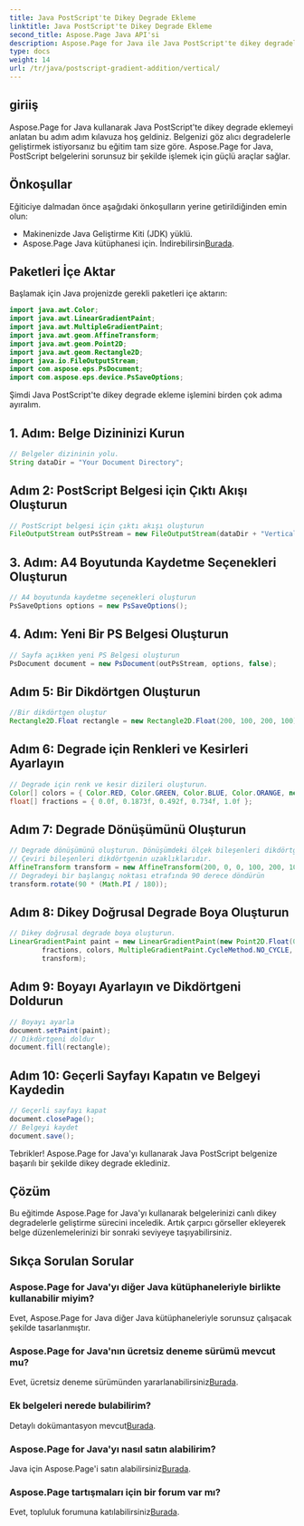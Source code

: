 ```yaml
---
title: Java PostScript'te Dikey Degrade Ekleme
linktitle: Java PostScript'te Dikey Degrade Ekleme
second_title: Aspose.Page Java API'si
description: Aspose.Page for Java ile Java PostScript'te dikey degradeler eklemeye yönelik adım adım kılavuzu keşfedin. Canlı görsellerle belgelerinizi zahmetsizce geliştirin.
type: docs
weight: 14
url: /tr/java/postscript-gradient-addition/vertical/
---
```

## giriiş
Aspose.Page for Java kullanarak Java PostScript'te dikey degrade eklemeyi anlatan bu adım adım kılavuza hoş geldiniz. Belgenizi göz alıcı degradelerle geliştirmek istiyorsanız bu eğitim tam size göre. Aspose.Page for Java, PostScript belgelerini sorunsuz bir şekilde işlemek için güçlü araçlar sağlar.
## Önkoşullar
Eğiticiye dalmadan önce aşağıdaki önkoşulların yerine getirildiğinden emin olun:
- Makinenizde Java Geliştirme Kiti (JDK) yüklü.
-  Aspose.Page Java kütüphanesi için. İndirebilirsin[Burada](https://releases.aspose.com/page/java/).
## Paketleri İçe Aktar
Başlamak için Java projenizde gerekli paketleri içe aktarın:
```java
import java.awt.Color;
import java.awt.LinearGradientPaint;
import java.awt.MultipleGradientPaint;
import java.awt.geom.AffineTransform;
import java.awt.geom.Point2D;
import java.awt.geom.Rectangle2D;
import java.io.FileOutputStream;
import com.aspose.eps.PsDocument;
import com.aspose.eps.device.PsSaveOptions;
```
Şimdi Java PostScript'te dikey degrade ekleme işlemini birden çok adıma ayıralım.
## 1. Adım: Belge Dizininizi Kurun
```java
// Belgeler dizininin yolu.
String dataDir = "Your Document Directory";
```
## Adım 2: PostScript Belgesi için Çıktı Akışı Oluşturun
```java
// PostScript belgesi için çıktı akışı oluşturun
FileOutputStream outPsStream = new FileOutputStream(dataDir + "VerticalGradient_outPS.ps");
```
## 3. Adım: A4 Boyutunda Kaydetme Seçenekleri Oluşturun
```java
// A4 boyutunda kaydetme seçenekleri oluşturun
PsSaveOptions options = new PsSaveOptions();
```
## 4. Adım: Yeni Bir PS Belgesi Oluşturun
```java
// Sayfa açıkken yeni PS Belgesi oluşturun
PsDocument document = new PsDocument(outPsStream, options, false);
```
## Adım 5: Bir Dikdörtgen Oluşturun
```java
//Bir dikdörtgen oluştur
Rectangle2D.Float rectangle = new Rectangle2D.Float(200, 100, 200, 100);
```
## Adım 6: Degrade için Renkleri ve Kesirleri Ayarlayın
```java
// Degrade için renk ve kesir dizileri oluşturun.
Color[] colors = { Color.RED, Color.GREEN, Color.BLUE, Color.ORANGE, new Color(85, 107, 47) };
float[] fractions = { 0.0f, 0.1873f, 0.492f, 0.734f, 1.0f };
```
## Adım 7: Degrade Dönüşümünü Oluşturun
```java
// Degrade dönüşümünü oluşturun. Dönüşümdeki ölçek bileşenleri dikdörtgenin genişliğine ve yüksekliğine eşit olmalıdır.
// Çeviri bileşenleri dikdörtgenin uzaklıklarıdır.
AffineTransform transform = new AffineTransform(200, 0, 0, 100, 200, 100);
// Degradeyi bir başlangıç noktası etrafında 90 derece döndürün
transform.rotate(90 * (Math.PI / 180));
```
## Adım 8: Dikey Doğrusal Degrade Boya Oluşturun
```java
// Dikey doğrusal degrade boya oluşturun.
LinearGradientPaint paint = new LinearGradientPaint(new Point2D.Float(0, 0), new Point2D.Float(200, 100),
        fractions, colors, MultipleGradientPaint.CycleMethod.NO_CYCLE, MultipleGradientPaint.ColorSpaceType.SRGB,
        transform);
```
## Adım 9: Boyayı Ayarlayın ve Dikdörtgeni Doldurun
```java
// Boyayı ayarla
document.setPaint(paint);
// Dikdörtgeni doldur
document.fill(rectangle);
```
## Adım 10: Geçerli Sayfayı Kapatın ve Belgeyi Kaydedin
```java
// Geçerli sayfayı kapat
document.closePage();
// Belgeyi kaydet
document.save();
```
Tebrikler! Aspose.Page for Java'yı kullanarak Java PostScript belgenize başarılı bir şekilde dikey degrade eklediniz.
## Çözüm
Bu eğitimde Aspose.Page for Java'yı kullanarak belgelerinizi canlı dikey degradelerle geliştirme sürecini inceledik. Artık çarpıcı görseller ekleyerek belge düzenlemelerinizi bir sonraki seviyeye taşıyabilirsiniz.
## Sıkça Sorulan Sorular
### Aspose.Page for Java'yı diğer Java kütüphaneleriyle birlikte kullanabilir miyim?
Evet, Aspose.Page for Java diğer Java kütüphaneleriyle sorunsuz çalışacak şekilde tasarlanmıştır.
### Aspose.Page for Java'nın ücretsiz deneme sürümü mevcut mu?
 Evet, ücretsiz deneme sürümünden yararlanabilirsiniz[Burada](https://releases.aspose.com/).
### Ek belgeleri nerede bulabilirim?
 Detaylı dokümantasyon mevcut[Burada](https://reference.aspose.com/page/java/).
### Aspose.Page for Java'yı nasıl satın alabilirim?
 Java için Aspose.Page'i satın alabilirsiniz[Burada](https://purchase.aspose.com/buy).
### Aspose.Page tartışmaları için bir forum var mı?
 Evet, topluluk forumuna katılabilirsiniz[Burada](https://forum.aspose.com/c/page/39).
